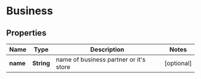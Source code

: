 

# Business

## Properties

Name | Type | Description | Notes
------------ | ------------- | ------------- | -------------
**name** | **String** | name of business partner or it&#39;s store |  [optional]



